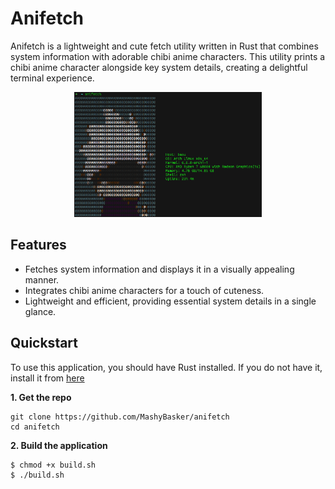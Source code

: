 # Anifetch

Anifetch is a lightweight and cute fetch utility written in Rust that combines system information with adorable chibi anime characters. This utility prints a chibi anime character alongside key system details, creating a delightful terminal experience.


<p align="center"><img src="screenshot.png" alt="demo" width="300" height="200"></p>

## Features

- Fetches system information and displays it in a visually appealing manner.
- Integrates chibi anime characters for a touch of cuteness.
- Lightweight and efficient, providing essential system details in a single glance.

## Quickstart

To use this application, you should have Rust installed. If you do not have it, install it from [here](https://www.rust-lang.org/tools/install)

**1. Get the repo**

```
git clone https://github.com/MashyBasker/anifetch
cd anifetch
```

**2. Build the application**

```bash
$ chmod +x build.sh
$ ./build.sh
```